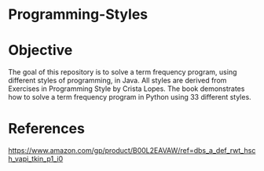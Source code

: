 # Programming-Styles

# Objective
The goal of this repository is to solve a term frequency program, using different styles of programming, in Java.
All styles are derived from Exercises in Programming Style by Crista Lopes. The book demonstrates how to solve a term frequency program in Python using 33 different styles. 

# References 
https://www.amazon.com/gp/product/B00L2EAVAW/ref=dbs_a_def_rwt_hsch_vapi_tkin_p1_i0
